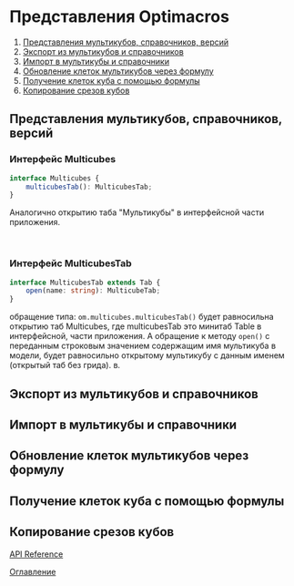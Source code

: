 # Представления Optimacros

1. [Представления мультикубов, справочников, версий](#views)
1. [Экспорт из мультикубов и справочников](#export)
1. [Импорт в мультикубы и справочники](#import)
1. [Обновление клеток мультикубов через формулу](#update)
1. [Получение клеток куба с помощью формулы](#get)
1. [Копирование срезов кубов](#copy)

## Представления мультикубов, справочников, версий<a name="views"></a>

### Интерфейс Multicubes
```ts
interface Multicubes {
    multicubesTab(): MulticubesTab;
}
```

Аналогично открытию таба "Мультикубы" в интерфейсной части приложения.

&nbsp;

### Интерфейс MulticubesTab
```ts
interface MulticubesTab extends Tab {
    open(name: string): MulticubeTab;
}
```
обращение типа: `om.multicubes.multicubesTab()` будет равносильна открытию таб Multicubes, где multicubesTab это минитаб 
Table в интерфейсной, части приложения. А обращение к методу `open()` с переданным строковым значением содержащим имя 
мультикуба в модели, будет равносильно открытому мультикубу с данным именем (открытый таб без грида).
в.

## Экспорт из мультикубов и справочников<a name="export"></a>
## Импорт в мультикубы и справочники<a name="import"></a>
## Обновление клеток мультикубов через формулу<a name="update"></a>
## Получение клеток куба с помощью формулы<a name="get"></a>
## Копирование срезов кубов<a name="copy"></a>




[API Reference](API_reference.md)

[Оглавление](../README.md)